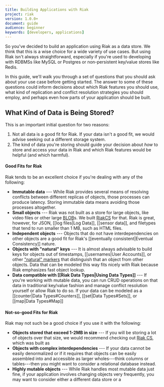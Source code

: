 ```yaml
---
title: Building Applications with Riak
project: riak
version: 1.0.0+
document: guide
audience: beginner
keywords: [developers, applications]
---
```


So you've decided to build an application using Riak as a data store. We think that this is a wise choice for a wide variety of use cases. But using Riak isn't always straightforward, especially if you're used to developing with RDBMSs like MySQL or Postgres or non-persistent key/value stores like Redis. 

In this guide, we'll walk you through a set of questions that you should ask about your use case before getting started. The answer to some of these questions could inform decisions about which Riak features you should use, what kind of replication and conflict resolution strategies you should employ, and perhaps even how parts of your application should be built.

## What Kind of Data is Being Stored?

This is an important initial question for two reasons:

1. Not all data is a good fit for Riak. If your data isn't a good fit, we would advise seeking out a different storage system.
2. The kind of data you're storing should guide your decision about *how* to store and access your data in Riak and which Riak features would be helpful (and which harmful).

#### Good Fits for Riak

Riak tends to be an excellent choice if you're dealing with any of the following:

* **Immutable data** --- While Riak provides several means of resolving conflicts between different replicas of objects, those processes can produce latency. Storing immutable data means avoiding those processes altogether.
* **Small objects** --- Riak was not built as a store for large objects, like video files or other large [BLOB](http://en.wikipedia.org/wiki/Binary_large_object)s. We built [RiakCS](http://basho.com/riak-cloud-storage/) for that. Riak is great, however, for JSON, [[log files|Log Data]], [[sensor data]], and filetypes that tend to run smaller than 1 MB, such as HTML files.
* **Independent objects** --- Objects that do not have interdependencies on other objects are a good fit for Riak's [[eventually consistent|Eventual Consistency]] nature.
* **Objects with "natural" keys** --- It is almost always advisable to build keys for objects out of timestamps, [[usernames|User Accounts]], or other ["natural" markers](https://speakerdeck.com/hectcastro/throw-some-keys-on-it-data-modeling-for-key-value-data-stores-by-example) that distinguish that an object from other objects. Data that can be modeled this way fits nicely with Riak because Riak emphasizes fast object lookup.
* **Data compatible with [[Riak Data Types|Using Data Types]]** --- If you're working with mutable data, you can run CRUD operations on that data in traditional key/value fashion and manage conflict resolution yourself or allow Riak to do so. If your data can be modeled as a [[counter|Data Types#Counters]], [[set|Data Types#Sets]], or [[map|Data Types#Map]]

#### Not-so-good Fits for Riak

Riak may not such be a good choice if you use it with the following:

* **Objects stored that exceed 1-2MB in size** --- If you will be storing a lot of objects over that size, we would recommend checking out [Riak CS](http://docs.basho.com/riakcs/latest/), which was built as 
* **Objects with complex interdependencies** --- If your data cannot be easily denormalized or if it requires that objects can be easily assembled into and accessible as larger wholes---think columns or tables---then you might want to consider a relational database instead.
* **Highly mutable objects** --- While Riak handles most mutable data just fine, if your application involves changing objects very frequently, you may want to consider either a different data store or a 


